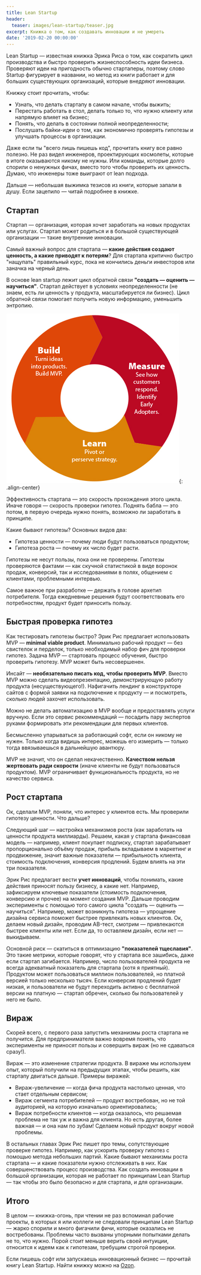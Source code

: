 ```yaml
---
title: Lean Startup
header:
  teaser: images/lean-startup/teaser.jpg
excerpt: Книжка о том, как создавать инновации и не умереть
date: '2019-02-20 00:00:00'
---
```


Lean Startup — известная книжка Эрика Риса о том, как сократить цикл производства и быстро проверить жизнеспособность идеи бизнеса. Проверяют идеи на пригодность обычно стартаперы, поэтому слово Startup фигурирует в названии, но метод из книги работает и для больших существующих организаций, которые внедряют инновации. 

Книжку стоит прочитать, чтобы:
- Узнать, что делать стартапу в самом начале, чтобы выжить;
- Перестать работать в стол, делать только то, что нужно клиенту или напрямую влияет на бизнес;
- Понять, что делать в состоянии полной неопределенности;
- Послушать байки-идеи о том, как экономично проверять гипотезы и улучшать процессы в организации.

Даже если ты "всего лишь пишешь код", прочитать книгу все равно полезно. Не раз видел инженеров, проектирующих космолеты, которые в итоге оказываются никому не нужны. Или команды, которые долго спорили о ненужных фичах, вместо того чтобы проверить их ценность. Думаю, что инженеры тоже выиграют от lean подхода.

Дальше — небольшая выжимка тезисов из книги, которые запали в душу. Если зацепило — читай подробнее в книжке.

## Стартап 

Стартап — организация, которая хочет заработать на новых продуктах или услугах. Стартап может родиться и в большой существующей организации — такие внутренние инновации.

Самый важный вопрос для стартапа — **какие действия создают ценность, а какие приводят к потерям**? Для стартапа критично быстро "нащупать" правильный курс, пока не кончились деньги инвесторов или заначка на черный день.

В основе lean startup лежит цикл обратной связи **"создать — оценить — научиться"**. Стартап действует в условиях неопределенности (не знаем, есть ли ценность у продукта, масштабируется ли бизнес). Цикл обратной связи помогает получить новую информацию, уменьшить энтропию. 

![Цикл обучения](/images/lean-startup/cycle.jpg){: .align-center}

Эффективность стартапа — это скорость прохождения этого цикла. Иначе говоря — скорость проверки гипотез. Поднять бабла — это потом, в первую очередь нужно понять, возможно ли заработать в принципе.

Какие бывают гипотезы? Основных видов два:
- Гипотеза ценности — почему люди будут пользоваться продуктом;
- Гипотеза роста — почему их число будет расти.

Гипотезы не несут пользы, пока они не проверены. Гипотезы проверяются фактами — как скучной статистикой в виде воронок продаж, конверсий, так и исследованиями в полях, общением с клиентами, проблемными интервью. 

Самое важное при разработке — держать в голове архетип потребителя. Тогда ежедневные решения будут соответствовать его потребностям, продукт будет приносить пользу.

## Быстрая проверка гипотез

Как тестировать гипотезы быстро? Эрик Рис предлагает использовать MVP — **minimal viable product**. Минимально рабочий продукт — без свистелок и перделок, только необходимый набор фич для проверки гипотез. Задача MVP — стартовать процесс обучения, быстро проверить гипотезу. MVP может быть несовершенен.

Инсайт — **необязательно писать код, чтобы проверить MVP**. Вместо MVP можно сделать видеопрезентацию, демонстрирующую работу продукта (несуществующего!). Нафигачить лендинг в конструкторе сайтов с формой заявки на подключение к продукту — и посмотреть, сколько людей захочет использовать. 

Можно не делать автоматизацию в MVP вообще и предоставлять услуги вручную. Если это сервис рекоммендаций — посадить пару экспертов руками формировать эти рекомендации для первых клиентов. 

Бесмысленно упарываться за работающий софт, если он никому не нужен. Только когда видишь интерес, можешь его измерить — только тогда ввязываешься в дальнейшую авантюру.

MVP не значит, что он сделал некачественно. **Качеством нельзя жертвовать ради скорости** (иначе клиенты не будут пользоваться продуктом). MVP ограничивает функциональность продукта, но не качество сервиса.

## Рост стартапа

Ок, сделали MVP, поняли, что интерес у клиентов есть. Мы проверили гипотезу ценности. Что дальше? 

Следующий шаг — настройка механизмов роста (как заработать на ценности продукта миллиарды). Решаем, какая у стартапа финансовая модель — например, клиент покупает подписку, стартап зарабатывает пропорционально объёму продаж, прибыль вкладываем в маркетинг и продвижение, значит важные показатели — прибыльность клиента, стоимость подключения, конверсия продлений. Будем влиять на эти три показателя.

Эрик Рис предлагает вести **учет инноваций**, чтобы понимать, какие действия приносят пользу бизнесу, а какие нет. Например, зафиксируем ключевые показатели (стоимость подключения, конверсию и прочее) на момент создания MVP. Дальше проводим эксперименты с помощью того самого цикла "создать — оценить — научиться". Например, может возникнуть гипотеза — упрощение дизайна сервиса поможет быстрее привлекать новых клиентов. Ок, делаем новый дизайн, проводим АB-тест, смотрим — привлекаются быстрее клиенты или нет. Если да, то оставляем дизайн, если нет — выкидываем.

Основной риск — скатиться в оптимизацию **"показателей тщеславия"**. Это такие метрики, которые говорят, что у стартапа все зашибись, даже если стартап загибается. Например, число пользователей продукта не всегда адекватный показатель для стартапа (хотя я приятный). Продуктом может пользоваться миллион пользователей, но платной версией только несколько тысяч. Если конверсия продлений будет низкая, и пользователи не будут переходить активно с бесплатной версии на платную — стартап обречен, сколько бы пользователей у него не было. 

## Вираж

Скорей всего, с первого раза запустить механизмы роста стартапа не получится. Для предпринимателя важно вовремя понять, что эксперименты не приносят пользы и совершить вираж (но не сдаваться сразу!). 

Вираж — это изменение стратегии продукта. В вираже мы используем опыт, который получили на предыдущих этапах, чтобы решить, как стартапу двигаться дальше. Примеры виражей:
- Вираж-увеличение — когда фича продукта настолько ценная, что стает отдельным сервисом;
- Вираж сегмента потребителей — продукт востребован, но не той аудиторией, на которую изначально ориентировались;
- Вираж потребности клиентов — когда оказалось, что решаемая проблема не так уж и важна для клиента. Но есть другая, более важная — и она нам по зубам! Сделаем новый продукт вокруг новой проблемы.

В остальных главах Эрик Рис пишет про темы, сопутствующие проверке гипотез. Например, как ускорить проверку гипотез с помощью метода небольших партий. Какие бывают механизмы роста стартапа — и какие показатели нужно отслеживать в них. Как совершенствовать процесс производства. Как создать инновации в большой организации, которая не работает по принципам Lean Startup — так чтобы это было безопасно и для стартапа, и для организации. 

## Итого

В целом — книжка-огонь, при чтении не раз вспоминал рабочие проекты, в которых я или коллеги не следовали принципам Lean Startup — жарко спорили и много фигачили фичи, которые оказались не востребованы. Проблемы часто вызваны упорными попытками делать не то, что нужно. Порой стоит меньше верить своей интуиции, относится к идеям как к гипотезам, требущим строгой проверки.

Если пишешь софт или запускаешь инновационный бизнес — прочитай книгу Lean Startup. Найти книжку можно на [Ozon](https://www.ozon.ru/context/detail/id/34654895/).